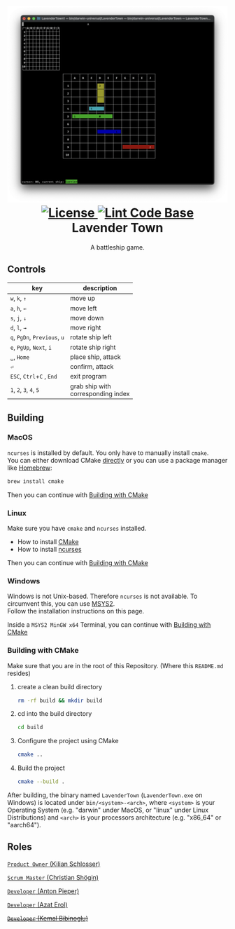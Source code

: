 <h1 align="center">
    <img src="game.png" width="600px"/>
    <br/>
    <a href="LICENSE">
        <img alt="License" src="https://img.shields.io/github/license/AntonPieper/LavenderTown">
    </a>
    <a href="https://github.com/marketplace/actions/super-linter">
    <img alt="Lint Code Base" src="https://github.com/AntonPieper/LavenderTown/workflows/Lint%20Code%20Base/badge.svg"/>
    </a>
    <br/>
    Lavender Town
</h1>
<p align="center">
    A battleship game.
</p>

## Controls

| key                          | description                           |
|------------------------------|---------------------------------------|
| `w`, `k`, `↑`                | move up                               |
| `a`, `h`, `←`                | move left                             |
| `s`, `j`, `↓`                | move down                             |
| `d`, `l`, `→`                | move right                            |
| `q`, `PgDn`, `Previous`, `u` | rotate ship left                      |
| `e`, `PgUp`, `Next`, `i`     | rotate ship right                     |
| ` ␣ `, `Home`                | place ship, attack                    |
| `⏎`                          | confirm, attack                       |
| `ESC`, `Ctrl`+`C` , `End`    | exit program                          |
| `1`, `2`, `3`, `4`, `5`      | grab ship with<br>corresponding index |

## Building

### MacOS

`ncurses` is installed by default. You only have to manually install `cmake`.\
You can either download CMake [directly](https://cmake.org/download/)
or you can use a package manager like [Homebrew](https://brew.sh):

```sh
brew install cmake
```

Then you can continue with [Building with CMake](#building-with-cmake)

### Linux

Make sure you have `cmake` and `ncurses` installed.

- How to install [CMake](https://cmake.org/install/)
- How to install [ncurses](https://www.cyberciti.biz/faq/linux-install-ncurses-library-headers-on-debian-ubuntu-centos-fedora/)

Then you can continue with [Building with CMake](#building-with-cmake)

### Windows

Windows is not Unix-based. Therefore `ncurses` is not available.
To circumvent this, you can use [MSYS2](https://www.msys2.org).\
Follow the installation instructions on this page.

Inside a `MSYS2 MinGW x64` Terminal, you can continue with [Building with CMake](#building-with-cmake)

### Building with CMake

Make sure that you are in the root of this Repository.
(Where this `README.md` resides)

1. create a clean build directory

    ```sh
    rm -rf build && mkdir build
    ```

2. cd into the build directory

    ```sh
    cd build
    ```

3. Configure the project using CMake

    ```sh
    cmake ..
    ```

4. Build the project

    ```sh
    cmake --build .
    ```

After building, the binary named `LavenderTown`
(`LavenderTown.exe` on Windows) is located under `bin/<system>-<arch>`,
where `<system>` is your Operating System (e.g. "darwin" under MacOS,
or "linux" under Linux Distributions) and `<arch>` is your processors
architecture (e.g. "x86_64" or "aarch64").

## Roles

[`Product Owner` (Kilian Schlosser)](https://github.com/Firnin)

[`Scrum Master` (Christian Shögin)](https://github.com/ChristianSchoegin)

[`Developer` (Anton Pieper)](https://github.com/AntonPieper)

[`Developer` (Azat Erol)](https://github.com/4zatero7)

~~[`Developer` (Kemal Bibinoglu)](https://github.com/Kemaleb98)~~
